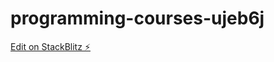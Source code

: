 # programming-courses-ujeb6j

[Edit on StackBlitz ⚡️](https://stackblitz.com/edit/programming-courses-ujeb6j)